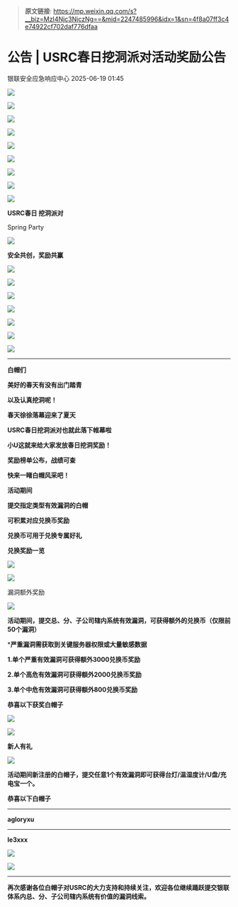 > **原文链接**: https://mp.weixin.qq.com/s?__biz=MzI4Njc3NjczNg==&mid=2247485996&idx=1&sn=4f8a07ff3c4e74922cf702daf776dfaa

#  公告 | USRC春日挖洞派对活动奖励公告  
 银联安全应急响应中心   2025-06-19 01:45  
  
![](https://mmbiz.qpic.cn/mmbiz_png/4iaMialPibEibaGUdtibK5TdiccEfibjnyicesVFKfw9OXKVzYwzMyA5hmPOepaViaIyfzAXg6dw0ukMsSCQnlcNSFyic2TQ/640?wx_fmt=png&from=appmsg "")  
  
![](https://mmbiz.qpic.cn/mmbiz_gif/4iaMialPibEibaGUdtibK5TdiccEfibjnyicesVFiax6QCFXcGuUVEHziaWC4tRTzPkzcPCaV0icPz0Ruk0XzwRicIJrGTPicag/640?wx_fmt=gif&from=appmsg "")  
  
![](https://mmbiz.qpic.cn/mmbiz_gif/4iaMialPibEibaGUdtibK5TdiccEfibjnyicesVFiax6QCFXcGuUVEHziaWC4tRTzPkzcPCaV0icPz0Ruk0XzwRicIJrGTPicag/640?wx_fmt=gif&from=appmsg "")  
  
![](https://mmbiz.qpic.cn/mmbiz_png/4iaMialPibEibaGUdtibK5TdiccEfibjnyicesVFKTccEFZCqkOqN0EKnfNbU1Z6Lc0m43OGFGUWhrQ3jdI6nQRoHByp3g/640?wx_fmt=png&from=appmsg "")  
  
![](https://mmbiz.qpic.cn/mmbiz_png/4iaMialPibEibaGUdtibK5TdiccEfibjnyicesVFfoQdickLFNC0qNnffqS0CibicGjqmYVWIIVNDkvfM5JJahedYXP4kOjYQ/640?wx_fmt=png&from=appmsg "")  
  
![](https://mmbiz.qpic.cn/mmbiz_gif/4iaMialPibEibaGUdtibK5TdiccEfibjnyicesVFiax6QCFXcGuUVEHziaWC4tRTzPkzcPCaV0icPz0Ruk0XzwRicIJrGTPicag/640?wx_fmt=gif&from=appmsg "")  
  
![](https://mmbiz.qpic.cn/mmbiz_gif/4iaMialPibEibaGUdtibK5TdiccEfibjnyicesVFiax6QCFXcGuUVEHziaWC4tRTzPkzcPCaV0icPz0Ruk0XzwRicIJrGTPicag/640?wx_fmt=gif&from=appmsg "")  
  
![](https://mmbiz.qpic.cn/mmbiz_gif/4iaMialPibEibaGUdtibK5TdiccEfibjnyicesVFiax6QCFXcGuUVEHziaWC4tRTzPkzcPCaV0icPz0Ruk0XzwRicIJrGTPicag/640?wx_fmt=gif&from=appmsg "")  
  
![](https://mmbiz.qpic.cn/mmbiz_gif/4iaMialPibEibaGUdtibK5TdiccEfibjnyicesVFiax6QCFXcGuUVEHziaWC4tRTzPkzcPCaV0icPz0Ruk0XzwRicIJrGTPicag/640?wx_fmt=gif&from=appmsg "")  
  
  
**USRC春日 挖洞派对**  
  
Spring Party  
  
![](https://mmbiz.qpic.cn/mmbiz_png/4iaMialPibEibaGUdtibK5TdiccEfibjnyicesVFxJ8Dc3iaLNmA2ibPnGFhbP6UWGfwgXndAbgnbMYQjrFCibENpodlpdWjw/640?wx_fmt=png&from=appmsg "")  
  
  
**安全共创，奖励共赢**  
  
  
![](https://mmbiz.qpic.cn/mmbiz_jpg/4iaMialPibEibaGUdtibK5TdiccEfibjnyicesVFaoj6o1RwMEDWmvjsFHa4vu6ic7jEIlxJ0DNFGGOfIRjKbxg1GicHTUlA/640?wx_fmt=jpeg&from=appmsg "")  
  
![](https://mmbiz.qpic.cn/mmbiz_png/4iaMialPibEibaGUdtibK5TdiccEfibjnyicesVFoFBibP0OmibiaZRsqUsLX3MjJ6gtrwAoXg4wdicDSJzqYNXhCvRxyibt0vg/640?wx_fmt=png&from=appmsg "")  
  
![](https://mmbiz.qpic.cn/mmbiz_png/4iaMialPibEibaGUdtibK5TdiccEfibjnyicesVFiayoZiceJxHh3Z0aqsGf20vaAzribAU3Il50JzpFBvTtC1jRB5dl0007Q/640?wx_fmt=png&from=appmsg "")  
  
![](https://mmbiz.qpic.cn/mmbiz_gif/4iaMialPibEibaGUdtibK5TdiccEfibjnyicesVFiax6QCFXcGuUVEHziaWC4tRTzPkzcPCaV0icPz0Ruk0XzwRicIJrGTPicag/640?wx_fmt=gif&from=appmsg "")  
  
![](https://mmbiz.qpic.cn/mmbiz_gif/4iaMialPibEibaGUdtibK5TdiccEfibjnyicesVFiax6QCFXcGuUVEHziaWC4tRTzPkzcPCaV0icPz0Ruk0XzwRicIJrGTPicag/640?wx_fmt=gif&from=appmsg "")  
  
![](https://mmbiz.qpic.cn/mmbiz_gif/4iaMialPibEibaGUdtibK5TdiccEfibjnyicesVFiax6QCFXcGuUVEHziaWC4tRTzPkzcPCaV0icPz0Ruk0XzwRicIJrGTPicag/640?wx_fmt=gif&from=appmsg "")  
  
![](https://mmbiz.qpic.cn/mmbiz_gif/4iaMialPibEibaGUdtibK5TdiccEfibjnyicesVFiax6QCFXcGuUVEHziaWC4tRTzPkzcPCaV0icPz0Ruk0XzwRicIJrGTPicag/640?wx_fmt=gif&from=appmsg "")  
  
  
****  
**白帽们**  
  
**美好的春天有没有出门踏青**  
  
**以及认真挖洞呢！**  
  
**春天徐徐落幕迎来了夏天**  
  
**USRC春日挖洞派对也就此落下帷幕啦**  
  
  
**小U这就来给大家发放春日挖洞奖励！**  
  
**奖励榜单公布，战绩可查**  
  
**快来一睹白帽风采吧！**  
  
  
**活动期间**  
  
**提交指定类型有效漏洞的白帽**  
  
**可积累对应兑换币奖励**  
  
**兑换币可用于兑换专属好礼**  
  
  
  
**兑换奖励一览**  
  
![](https://mmbiz.qpic.cn/mmbiz_png/4iaMialPibEibaGUdtibK5TdiccEfibjnyicesVFeM2micdJ65MaY4EwGXXLkfrXfMywMAMF6PKx8eibp7l0z0Lsu03QqbIA/640?wx_fmt=png&from=appmsg "")  
  
  
![](https://mmbiz.qpic.cn/mmbiz_png/4iaMialPibEibaGUdtibK5TdiccEfibjnyicesVFxJ8Dc3iaLNmA2ibPnGFhbP6UWGfwgXndAbgnbMYQjrFCibENpodlpdWjw/640?wx_fmt=png&from=appmsg "")  
  
  
漏洞额外奖励  
  
![](https://mmbiz.qpic.cn/mmbiz_png/4iaMialPibEibaGUdtibK5TdiccEfibjnyicesVFjVekPKiaz2pY2Kl9CAtsMFcy5Tnq7dBBsXukwXnFaeYVVqiaap99swWw/640?wx_fmt=png&from=appmsg "")  
  
**活动期间，提交总、分、子公司辖内系统有效漏洞，可获得额外的兑换币（仅限前50个漏洞）**  
  
  
***严重漏洞需获取到关键服务器权限或大量敏感数据**  
  
  
**1.单个严重有效漏洞可获得额外3000兑换币奖励**  
  
**2.单个高危有效漏洞可获得额外2000兑换币奖励**  
  
**3.单个中危有效漏洞可获得额外800兑换币奖励**  
  
**恭喜以下获奖白帽子**  
  
![](https://mmbiz.qpic.cn/mmbiz_png/4iaMialPibEibaGUdtibK5TdiccEfibjnyicesVFnTXiamSNqlScmdTV1UYRWzglrjqoiah2ODP5AOThBlorhy38htxbHRWA/640?wx_fmt=png&from=appmsg "")  
  
  
  
![](https://mmbiz.qpic.cn/mmbiz_png/4iaMialPibEibaGUdtibK5TdiccEfibjnyicesVFxJ8Dc3iaLNmA2ibPnGFhbP6UWGfwgXndAbgnbMYQjrFCibENpodlpdWjw/640?wx_fmt=png&from=appmsg "")  
  
  
**新人有礼**  
  
![](https://mmbiz.qpic.cn/mmbiz_png/4iaMialPibEibaGUdtibK5TdiccEfibjnyicesVFjVekPKiaz2pY2Kl9CAtsMFcy5Tnq7dBBsXukwXnFaeYVVqiaap99swWw/640?wx_fmt=png&from=appmsg "")  
  
**活动期间新注册的白帽子，提交任意1个有效漏洞即可获得台灯/温湿度计/U盘/充电宝一个。**  
  
**恭喜以下白帽子**  
  
  
****  
**agloryxu**  
  
****  
  
**le3xxx**  
  
  
  
  
![](https://mmbiz.qpic.cn/mmbiz_gif/4iaMialPibEibaGUdtibK5TdiccEfibjnyicesVFy5zswjRtJibRnUnlyib7bfAHAguFmvwpkBzEewTNLOvPLXsySGx1FEMQ/640?wx_fmt=gif&from=appmsg "")  
  
  
![](https://mmbiz.qpic.cn/mmbiz_png/4iaMialPibEibaGUdtibK5TdiccEfibjnyicesVFjVekPKiaz2pY2Kl9CAtsMFcy5Tnq7dBBsXukwXnFaeYVVqiaap99swWw/640?wx_fmt=png&from=appmsg "")  
  
****  
**再次感谢各位白帽子对USRC的大力支持和持续关注，欢迎各位继续踊跃提交银联体系内总、分、子公司辖内系统有价值的漏洞线索。**  
  
